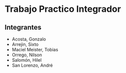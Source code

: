 # Trabajo Practico Integrador
## Integrantes
* Acosta, Gonzalo
* Arrejin, Sixto
* Maciel Meister, Tobias
* Orrego, Nilson
* Salomón, Hilel
* San Lorenzo, André
